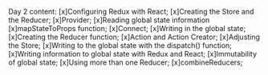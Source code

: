 Day 2 content:
[x]Configuring Redux with React;
[x]Creating the Store and the Reducer;
[x]Provider;
[x]Reading global state information
[x]mapStateToProps function;
[x]Connect;
[x]Writing in the global state;
[x]Creating the Reducer function;
[x]Action and Action Creator;
[x]Adjusting the Store;
[x]Writing to the global state with the dispatch() function;
[x]Writing information to global state with Redux and React;
[x]Immutability of global state;
[x]Using more than one Reducer;
[x]combineReducers;
